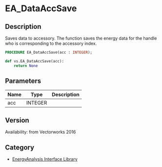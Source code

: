 # EA_DataAccSave

## Description
Saves data to accessory. The function saves the energy data for the handle who is corresponding to the accessory index.

```pascal
PROCEDURE EA_DataAccSave(acc : INTEGER);
```

```python
def vs.EA_DataAccSave(acc):
    return None
```

## Parameters
|Name|Type|Description|
|---|---|---|
|acc|INTEGER|   |

## Version
Availability: from Vectorworks 2016

## Category
* [EnergyAnalysis Interface Library](../Categories/EnergyAnalysis%20Interface%20Library.md)
